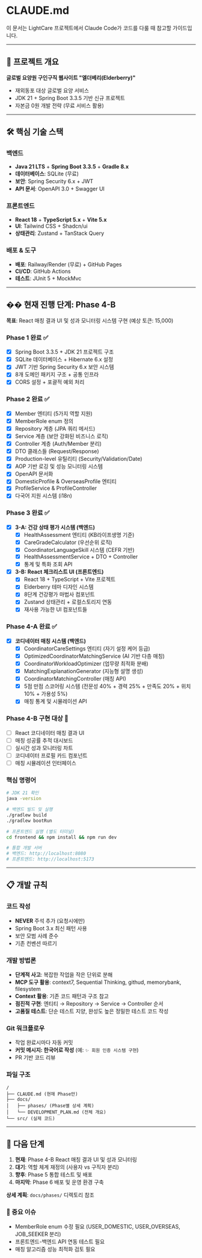 # CLAUDE.md

이 문서는 LightCare 프로젝트에서 Claude Code가 코드를 다룰 때 참고할 가이드입니다.

---

## 📌 프로젝트 개요

**글로벌 요양원 구인구직 웹사이트 "엘더베리(Elderberry)"**
- 재외동포 대상 글로벌 요양 서비스
- JDK 21 + Spring Boot 3.3.5 기반 신규 프로젝트
- 자본금 0원 개발 전략 (무료 서비스 활용)

---

## 🛠 핵심 기술 스택

### 백엔드
- **Java 21 LTS** + **Spring Boot 3.3.5** + **Gradle 8.x**
- **데이터베이스**: SQLite (무료)
- **보안**: Spring Security 6.x + JWT
- **API 문서**: OpenAPI 3.0 + Swagger UI

### 프론트엔드  
- **React 18** + **TypeScript 5.x** + **Vite 5.x**
- **UI**: Tailwind CSS + Shadcn/ui
- **상태관리**: Zustand + TanStack Query

### 배포 & 도구
- **배포**: Railway/Render (무료) + GitHub Pages
- **CI/CD**: GitHub Actions
- **테스트**: JUnit 5 + MockMvc

---

## �� 현재 진행 단계: Phase 4-B

**목표**: React 매칭 결과 UI 및 성과 모니터링 시스템 구현 (예상 토큰: 15,000)

### Phase 1 완료 ✅
- [x] Spring Boot 3.3.5 + JDK 21 프로젝트 구조
- [x] SQLite 데이터베이스 + Hibernate 6.x 설정
- [x] JWT 기반 Spring Security 6.x 보안 시스템
- [x] 8개 도메인 패키지 구조 + 공통 인프라
- [x] CORS 설정 + 포괄적 예외 처리

### Phase 2 완료 ✅
- [x] Member 엔티티 (5가지 역할 지원)
- [x] MemberRole enum 정의
- [x] Repository 계층 (JPA 쿼리 메서드)
- [x] Service 계층 (보안 강화된 비즈니스 로직)
- [x] Controller 계층 (Auth/Member 분리)
- [x] DTO 클래스들 (Request/Response)
- [x] Production-level 유틸리티 (Security/Validation/Date)
- [x] AOP 기반 로깅 및 성능 모니터링 시스템
- [x] OpenAPI 문서화
- [x] DomesticProfile & OverseasProfile 엔티티
- [x] ProfileService & ProfileController
- [x] 다국어 지원 시스템 (i18n)

### Phase 3 완료 ✅
- [x] **3-A: 건강 상태 평가 시스템 (백엔드)**
  - [x] HealthAssessment 엔티티 (KB라이프생명 기준)
  - [x] CareGradeCalculator (우선순위 로직)
  - [x] CoordinatorLanguageSkill 시스템 (CEFR 기반)
  - [x] HealthAssessmentService + DTO + Controller
  - [x] 통계 및 특화 조회 API
- [x] **3-B: React 체크리스트 UI (프론트엔드)**
  - [x] React 18 + TypeScript + Vite 프로젝트
  - [x] Elderberry 테마 디자인 시스템
  - [x] 8단계 건강평가 마법사 컴포넌트
  - [x] Zustand 상태관리 + 로컬스토리지 연동
  - [x] 재사용 가능한 UI 컴포넌트들

### Phase 4-A 완료 ✅
- [x] **코디네이터 매칭 시스템 (백엔드)**
  - [x] CoordinatorCareSettings 엔티티 (자기 설정 케어 등급)
  - [x] OptimizedCoordinatorMatchingService (AI 기반 다층 매칭)
  - [x] CoordinatorWorkloadOptimizer (업무량 최적화 분배)
  - [x] MatchingExplanationGenerator (지능형 설명 생성)
  - [x] CoordinatorMatchingController (매칭 API)
  - [x] 5점 만점 스코어링 시스템 (전문성 40% + 경력 25% + 만족도 20% + 위치 10% + 가용성 5%)
  - [x] 매칭 통계 및 시뮬레이션 API

### Phase 4-B 구현 대상 🚧
- [ ] React 코디네이터 매칭 결과 UI
- [ ] 매칭 성공률 추적 대시보드
- [ ] 실시간 성과 모니터링 차트
- [ ] 코디네이터 프로필 카드 컴포넌트
- [ ] 매칭 시뮬레이션 인터페이스

### 핵심 명령어
```bash
# JDK 21 확인
java -version

# 백엔드 빌드 및 실행
./gradlew build
./gradlew bootRun

# 프론트엔드 실행 (별도 터미널)
cd frontend && npm install && npm run dev

# 통합 개발 서버
# 백엔드: http://localhost:8080
# 프론트엔드: http://localhost:5173
```

---

## 📋 개발 규칙

### 코드 작성
- **NEVER** 주석 추가 (요청시에만)
- Spring Boot 3.x 최신 패턴 사용
- 보안 모범 사례 준수
- 기존 컨벤션 따르기

### 개발 방법론
- **단계적 사고**: 복잡한 작업을 작은 단위로 분해
- **MCP 도구 활용**: context7, Sequential Thinking, githud, memorybank, filesystem
- **Context 활용**: 기존 코드 패턴과 구조 참고
- **점진적 구현**: 엔티티 → Repository → Service → Controller 순서
- **고품질 테스트**: 단순 테스트 지양, 완성도 높은 정밀한 테스트 코드 작성

### Git 워크플로우
- 작업 완료시마다 자동 커밋
- **커밋 메시지: 한국어로 작성** (예: `✨ 회원 인증 시스템 구현`)
- PR 기반 코드 리뷰

### 파일 구조
```
/
├── CLAUDE.md (현재 Phase만)
├── docs/
│   ├── phases/ (Phase별 상세 계획)
│   └── DEVELOPMENT_PLAN.md (전체 개요)
└── src/ (실제 코드)
```

---

## 🎯 다음 단계

1. **현재**: Phase 4-B React 매칭 결과 UI 및 성과 모니터링
2. **대기**: 역할 체계 재정의 (사용자 vs 구직자 분리)
3. **향후**: Phase 5 통합 테스트 및 배포
4. **마지막**: Phase 6 배포 및 운영 환경 구축

**상세 계획**: `docs/phases/` 디렉토리 참조

### 🚨 중요 이슈
- MemberRole enum 수정 필요 (USER_DOMESTIC, USER_OVERSEAS, JOB_SEEKER 분리)
- 프론트엔드-백엔드 API 연동 테스트 필요
- 매칭 알고리즘 성능 최적화 검토 필요